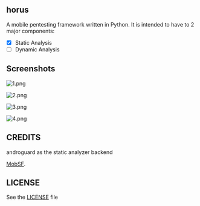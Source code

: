 ## horus

A mobile pentesting framework written in Python. It is intended to have to 2 major components:

 - [x] Static Analysis
 - [ ] Dynamic Analysis

## Screenshots

![1.png](http://i.imgur.com/gz9TFgB.png)

![2.png](http://i.imgur.com/ykdnbYZ.png)

![3.png](http://i.imgur.com/GVnk53h.png)

![4.png](http://i.imgur.com/g1UD9hY.png)


## CREDITS

androguard as the static analyzer backend

[MobSF](https://github.com/ajinabraham/Mobile-Security-Framework-MobSF).

## LICENSE

See the [LICENSE](https://github.com/delta24/horus/LICENSE) file
